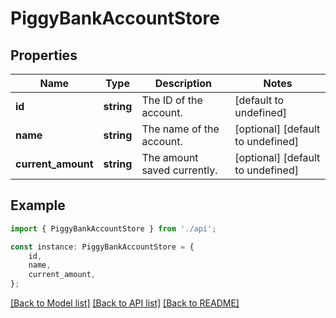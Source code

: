# PiggyBankAccountStore


## Properties

Name | Type | Description | Notes
------------ | ------------- | ------------- | -------------
**id** | **string** | The ID of the account. | [default to undefined]
**name** | **string** | The name of the account. | [optional] [default to undefined]
**current_amount** | **string** | The amount saved currently. | [optional] [default to undefined]

## Example

```typescript
import { PiggyBankAccountStore } from './api';

const instance: PiggyBankAccountStore = {
    id,
    name,
    current_amount,
};
```

[[Back to Model list]](../README.md#documentation-for-models) [[Back to API list]](../README.md#documentation-for-api-endpoints) [[Back to README]](../README.md)
